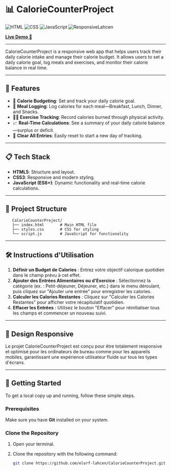 # 📊 CalorieCounterProject

![HTML](https://img.shields.io/badge/HTML-5-orange.svg) ![CSS](https://img.shields.io/badge/CSS-3-blue.svg) ![JavaScript](https://img.shields.io/badge/JavaScript-ES6-yellow.svg) ![Responsive](https://img.shields.io/badge/Responsive-Design-green.svg)Lahcen


**[Live Demo 🚀](https://elorf-lahcen.github.io/CalorieCounterProject/)**

---

CalorieCounterProject is a responsive web app that helps users track their daily calorie intake and manage their calorie budget. It allows users to set a daily calorie goal, log meals and exercises, and monitor their calorie balance in real time.

---

## 🌟 Features

- 📝 **Calorie Budgeting**: Set and track your daily calorie goal.
- 🍲 **Meal Logging**: Log calories for each meal—Breakfast, Lunch, Dinner, and Snacks.
- 🏃‍♂️ **Exercise Tracking**: Record calories burned through physical activity.
- 📈 **Real-Time Calculations**: See a summary of your daily calorie balance—surplus or deficit.
- 🧹 **Clear All Entries**: Easily reset to start a new day of tracking.

---

## 📋 Tech Stack

- **HTML5**: Structure and layout.
- **CSS3**: Responsive and modern styling.
- **JavaScript (ES6+)**: Dynamic functionality and real-time calorie calculations.

---

## 📁 Project Structure

   ```plaintext
      CalorieCounterProject/
      ├── index.html       # Main HTML file
      ├── styles.css       # CSS for styling
      └── script.js        # JavaScript for functionality
   ```
---

## 🛠️ Instructions d'Utilisation

1. **Définir un Budget de Calories** : Entrez votre objectif calorique quotidien dans le champ prévu à cet effet.
2. **Ajouter des Entrées Alimentaires ou d'Exercice** : Sélectionnez la catégorie (ex. : Petit-déjeuner, Déjeuner, etc.) dans le menu déroulant, puis cliquez sur "Ajouter une entrée" pour enregistrer les calories.
3. **Calculer les Calories Restantes** : Cliquez sur "Calculer les Calories Restantes" pour afficher votre récapitulatif quotidien.
4. **Effacer les Entrées** : Utilisez le bouton "Effacer" pour réinitialiser tous les champs et commencer un nouveau suivi.

---

## 📱 Design Responsive

Le projet CalorieCounterProject est conçu pour être totalement responsive et optimisé pour les ordinateurs de bureau comme pour les appareils mobiles, garantissant une expérience utilisateur fluide sur tous les types d'écrans.

---

## 🚀 Getting Started

To get a local copy up and running, follow these simple steps.

### Prerequisites

Make sure you have **Git** installed on your system.

### Clone the Repository

1. Open your terminal.
2. Clone the repository with the following command:

   ```bash
   git clone https://github.com/elorf-lahcen/CalorieCounterProject.git
